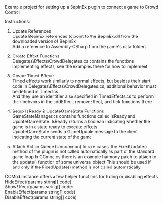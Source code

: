 Example project for setting up a BepinEx plugin to connect a game to Crowd Control

Instructions:

1) Update References  
	Update BepinEx references to point to the BepinEx.dll from the downloaded version of BepinEx  
	Add a reference to Assembly-CSharp from the game's data folders

2) Create Effect Functions  
	Delegates\Effects\CrowdDelegates.cs contains the functions implementing effects,
	see the examples there for how to implement  

3) Create Timed Effects  
	Timed effects work similarly to normal effects, but besides their start code in Delegates\Effects\CrowdDelegates.cs,
	additional behavior must be defined in Timed.cs  
	And they use an identifier also specified in TimedEffects.cs to perform their behviors in the addEffect, removeEffect, and tick functions there  

4) Setup IsReady & UpdateGameState Functions  
	GameStateManager.cs contains functions called IsReady and UpdateGameState.
    IsReady returns a boolean indicating whether the game is in a state ready to execute effects  
	UpdateGameState sends a GameUpdate message to the client indicating the current state of the game 

5) Attach Action Queue (Uncommon)
	In rare cases, the FixedUpdate() method of the plugin is not called automatically as part of the standard game loop
	In CCmod.cs there is an example harmony patch to attach to the update() function of some universal object
	This should be used if and only if the FixedUpdate() method is not called automatically

CCMod.Instance offers a few helper functions for hiding or disabling effects  
	HideEffect(params string[] code)  
	ShowEffect(params string[] code)  
	EnableEffect(params string[] code)  
	DisableEffect(params string[] code)  
